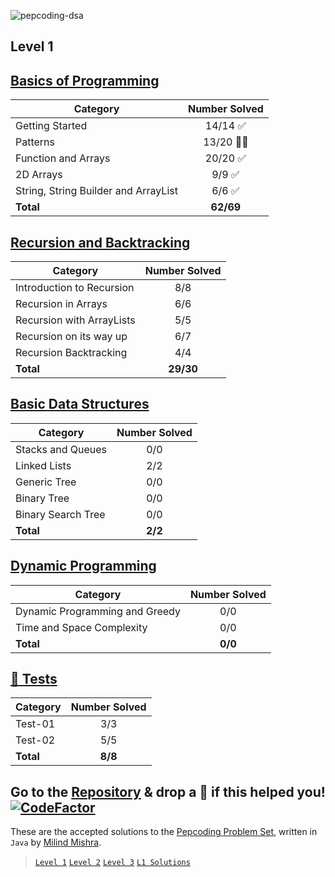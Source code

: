 ![pepcoding-dsa](https://socialify.git.ci/thatbeautifuldream/pepcoding-dsa/image?description=1&descriptionEditable=This%20repository%20consists%20of%20all%20the%20material%20from%20my%20data%20structures%20and%20algorithms%20preparation.&language=1&name=1&owner=1&pattern=Solid&theme=Dark)

## Level 1

## [Basics of Programming](https://thatbeautifuldream.github.io/pepcoding-dsa/archive/level-1/basics-of-programming.html)

| Category                             | Number Solved |
| ------------------------------------ | :-----------: |
| Getting Started                      |   14/14 ✅    |
| Patterns                             |   13/20 🙌🏻    |
| Function and Arrays                  |   20/20 ✅    |
| 2D Arrays                            |    9/9 ✅     |
| String, String Builder and ArrayList |    6/6 ✅     |
| **Total**                            |   **62/69**   |

## [Recursion and Backtracking](https://thatbeautifuldream.github.io/pepcoding-dsa/archive/level-1/recursion-and-backtracking.html)

| Category                  | Number Solved |
| ------------------------- | :-----------: |
| Introduction to Recursion |      8/8      |
| Recursion in Arrays       |      6/6      |
| Recursion with ArrayLists |      5/5      |
| Recursion on its way up   |      6/7      |
| Recursion Backtracking    |      4/4      |
| **Total**                 |   **29/30**   |

## [Basic Data Structures](https://thatbeautifuldream.github.io/pepcoding-dsa/archive/level-1/basic-data-structures.html)

| Category           | Number Solved |
| ------------------ | :-----------: |
| Stacks and Queues  |      0/0      |
| Linked Lists       |      2/2      |
| Generic Tree       |      0/0      |
| Binary Tree        |      0/0      |
| Binary Search Tree |      0/0      |
| **Total**          |    **2/2**    |

## [Dynamic Programming](https://thatbeautifuldream.github.io/pepcoding-dsa/archive/level-1/dynamic-programming.html)

| Category                       | Number Solved |
| ------------------------------ | :-----------: |
| Dynamic Programming and Greedy |      0/0      |
| Time and Space Complexity      |      0/0      |
| **Total**                      |    **0/0**    |

## [🧪 Tests](https://thatbeautifuldream.github.io/pepcoding-dsa/archive/test-problems/)

| Category  | Number Solved |
| --------- | :-----------: |
| Test-01   |      3/3      |
| Test-02   |      5/5      |
| **Total** |    **8/8**    |

## Go to the [Repository](https://github.com/thatbeautifuldream/pepcoding-dsa) & drop a 🌟 if this helped you! [![CodeFactor](https://www.codefactor.io/repository/github/thatbeautifuldream/pepcoding-dsa/badge)](https://www.codefactor.io/repository/github/thatbeautifuldream/pepcoding-dsa)

These are the accepted solutions to the [Pepcoding Problem Set](https://www.pepcoding.com/resources/online-java-foundation/), written in `Java` by [Milind Mishra](https://milind.bio.link).

> [`Level 1`](https://www.pepcoding.com/resources/online-java-foundation) [`Level 2`](https://www.pepcoding.com/resources/data-structures-and-algorithms-in-java-levelup) [`Level 3`](https://www.pepcoding.com/resources/data-structures-and-algorithms-in-java-interview-prep) [`L1 Solutions`](https://github.com/thatbeautifuldream/dsa-level1)
